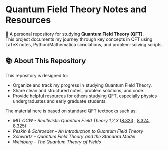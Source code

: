 # Quantum Field Theory Notes and Resources

📘 A personal repository for studying **Quantum Field Theory (QFT)**.  
This project documents my journey through key concepts in QFT using LaTeX notes, Python/Mathematica simulations, and problem-solving scripts.

## 📚 About This Repository

This repository is designed to:

- Organize and track my progress in studying Quantum Field Theory.
- Share clean and structured notes, problem solutions, and code.
- Provide helpful resources for others studying QFT, especially physics undergraduates and early graduate students.

The material here is based on standard QFT textbooks such as:

- _MIT OCW - Realtivistic Quantum Field Theory 1,2,3_ ([8.323](https://ocw.mit.edu/courses/8-323-relativistic-quantum-field-theory-i-spring-2023/) , [8.324](https://ocw.mit.edu/courses/8-324-relativistic-quantum-field-theory-ii-fall-2010/), [8.325](https://ocw.mit.edu/courses/8-325-relativistic-quantum-field-theory-iii-spring-2003/))
- _Peskin & Schroeder – An Introduction to Quantum Field Theory_
- _Schwartz – Quantum Field Theory and the Standard Model_
- _Weinberg – The Quantum Theory of Fields_

